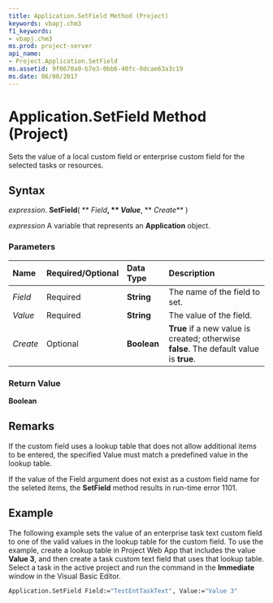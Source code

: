 ```yaml
---
title: Application.SetField Method (Project)
keywords: vbapj.chm3
f1_keywords:
- vbapj.chm3
ms.prod: project-server
api_name:
- Project.Application.SetField
ms.assetid: 9f0670a9-b7e3-0bb6-40fc-0dcae63a3c19
ms.date: 06/08/2017
---
```



# Application.SetField Method (Project)

Sets the value of a local custom field or enterprise custom field for the selected tasks or resources.


## Syntax

 _expression_. **SetField**( ** _Field_**, ** _Value_**, ** _Create_** )

 _expression_ A variable that represents an **Application** object.


### Parameters



|**Name**|**Required/Optional**|**Data Type**|**Description**|
|:-----|:-----|:-----|:-----|
| _Field_|Required|**String**| The name of the field to set.|
| _Value_|Required|**String**|The value of the field.|
| _Create_|Optional|**Boolean**|**True** if a new value is created; otherwise **false**. The default value is **true**.|

### Return Value

 **Boolean**


## Remarks

If the custom field uses a lookup table that does not allow additional items to be entered, the specified Value must match a predefined value in the lookup table.

If the value of the Field argument does not exist as a custom field name for the seleted items, the  **SetField** method results in run-time error 1101.


## Example

The following example sets the value of an enterprise task text custom field to one of the valid values in the lookup table for the custom field. To use the example, create a lookup table in Project Web App that includes the value  **Value 3**, and then create a task custom text field that uses that lookup table. Select a task in the active project and run the command in the  **Immediate** window in the Visual Basic Editor.


```vb
Application.SetField Field:="TestEntTaskText", Value:="Value 3"
```


